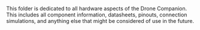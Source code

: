 This folder is dedicated to all hardware aspects of the Drone Companion. This includes all 
component information, datasheets, pinouts, connection simulations, and anything else that
might be considered of use in the future.
